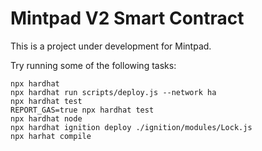 # Mintpad V2 Smart Contract

This is a project under development for Mintpad.

Try running some of the following tasks:

```shell
npx hardhat 
npx hardhat run scripts/deploy.js --network ha
npx hardhat test
REPORT_GAS=true npx hardhat test
npx hardhat node
npx hardhat ignition deploy ./ignition/modules/Lock.js
npx harhat compile 
```


